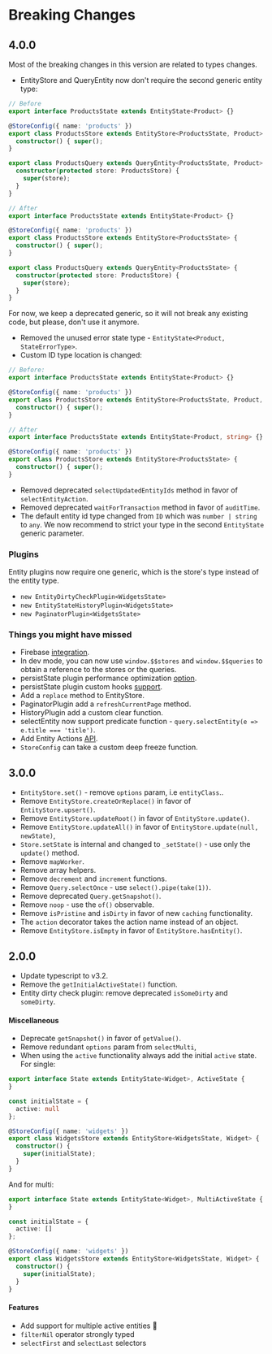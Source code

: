 # Breaking Changes

## 4.0.0
Most of the breaking changes in this version are related to types changes.

- EntityStore and QueryEntity now don't require the second generic entity type:
```ts
// Before
export interface ProductsState extends EntityState<Product> {}

@StoreConfig({ name: 'products' })
export class ProductsStore extends EntityStore<ProductsState, Product> {
  constructor() { super();
}

export class ProductsQuery extends QueryEntity<ProductsState, Product> {
  constructor(protected store: ProductsStore) {
    super(store);
  }
}

// After
export interface ProductsState extends EntityState<Product> {}

@StoreConfig({ name: 'products' })
export class ProductsStore extends EntityStore<ProductsState> {
  constructor() { super();
}

export class ProductsQuery extends QueryEntity<ProductsState> {
  constructor(protected store: ProductsStore) {
    super(store);
  }
}
```
For now, we keep a deprecated generic, so it will not break any existing code, but please, don't use it anymore.

- Removed the unused error state type - `EntityState<Product, StateErrorType>`.
- Custom ID type location is changed:
```ts
// Before:
export interface ProductsState extends EntityState<Product> {}

@StoreConfig({ name: 'products' })
export class ProductsStore extends EntityStore<ProductsState, Product, string> {
  constructor() { super();
}

// After
export interface ProductsState extends EntityState<Product, string> {}

@StoreConfig({ name: 'products' })
export class ProductsStore extends EntityStore<ProductsState> {
  constructor() { super();
}
```
- Removed deprecated `selectUpdatedEntityIds` method in favor of `selectEntityAction`.
- Removed deprecated `waitForTransaction` method in favor of `auditTime`.
- The default entity id type changed from `ID` which was `number | string` to `any`. We now recommend to strict your type in the second `EntityState` generic parameter.

### Plugins
Entity plugins now require one generic, which is the store's type instead of the entity type.
- `new EntityDirtyCheckPlugin<WidgetsState>`
- `new EntityStateHistoryPlugin<WidgetsState>`
- `new PaginatorPlugin<WidgetsState>`

### Things you might have missed
- Firebase [integration](https://netbasal.gitbook.io/akita/angular-plugins/firebase-integration).
- In dev mode, you can now use `window.$$stores` and `window.$$queries` to obtain a reference to the stores or the queries.
- persistState plugin performance optimization [option](https://netbasal.gitbook.io/akita/enhancers/persist-state#performance-optimization).
- persistState plugin custom hooks [support](https://netbasal.gitbook.io/akita/enhancers/persist-state#custom-hooks).
- Add a `replace` method to EntityStore. 
- PaginatorPlugin add a `refreshCurrentPage` method.
- HistoryPlugin add a custom clear function.
- selectEntity now support predicate function - `query.selectEntity(e => e.title === 'title')`.
- Add Entity Actions [API](https://netbasal.gitbook.io/akita/entity-store/entity-query/api#entity-actions).
- `StoreConfig` can take a custom deep freeze function.


## 3.0.0
- `EntityStore.set()` - remove `options` param, i.e `entityClass`..
- Remove `EntityStore.createOrReplace()` in favor of `EntityStore.upsert()`.
- Remove `EntityStore.updateRoot()` in favor of `EntityStore.update()`.
- Remove `EntityStore.updateAll()` in favor of `EntityStore.update(null, newState)`,
- `Store.setState` is internal and changed to `_setState()` - use only the `update()` method.
- Remove `mapWorker`.
- Remove array helpers.
- Remove `decrement` and `increment` functions.
- Remove `Query.selectOnce` - use `select().pipe(take(1))`.
- Remove deprecated `Query.getSnapshot()`.
- Remove `noop` - use the `of()` observable.
- Remove `isPristine` and `isDirty` in favor of new `caching` functionality.
- The `action` decorator takes the action name instead of an object.
- Remove `EntityStore.isEmpty` in favor of `EntityStore.hasEntity()`.

## 2.0.0
- Update typescript to v3.2.
- Remove the `getInitialActiveState()` function.
- Entity dirty check plugin: remove deprecated `isSomeDirty` and `someDirty`.

#### Miscellaneous
- Deprecate `getSnapshot()` in favor of `getValue()`.
- Remove redundant `options` param from `selectMulti`,
- When using the `active` functionality always add the initial `active` state. For single:

```ts
export interface State extends EntityState<Widget>, ActiveState {
}

const initialState = {
  active: null
};

@StoreConfig({ name: 'widgets' })
export class WidgetsStore extends EntityStore<WidgetsState, Widget> {
  constructor() {
    super(initialState);
  }
}
```

And for multi:

```ts
export interface State extends EntityState<Widget>, MultiActiveState {
}

const initialState = {
  active: []
};

@StoreConfig({ name: 'widgets' })
export class WidgetsStore extends EntityStore<WidgetsState, Widget> {
  constructor() {
    super(initialState);
  }
}
```

#### Features
- Add support for multiple active entities 🎉
- `filterNil` operator strongly typed
- `selectFirst` and `selectLast` selectors
